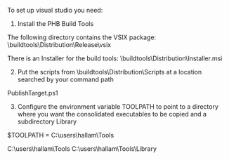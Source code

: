 To set up visual studio you need:

1) Install the PHB Build Tools 

The following directory contains the VSIX package:
\buildtools\Distribution\Release\vsix

There is an Installer for the build tools:
\buildtools\Distribution\Installer.msi


2) Put the scripts from \buildtools\Distribution\Scripts at a location 
searched by your command path

PublishTarget.ps1

3) Configure the environment variable TOOLPATH to point to a directory where you want
the consolidated executables to be copied and a subdirectory Library

$TOOLPATH = C:\users\hallam\Tools

C:\users\hallam\Tools
C:\users\hallam\Tools\Library





